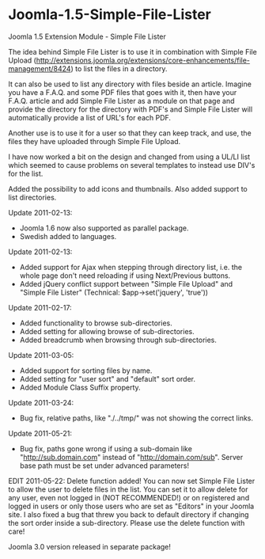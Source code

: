 Joomla-1.5-Simple-File-Lister
=============================

Joomla 1.5 Extension Module - Simple File Lister

The idea behind Simple File Lister is to use it in combination with Simple File Upload (http://extensions.joomla.org/extensions/core-enhancements/file-management/8424) to list the files in a directory.

It can also be used to list any directory with files beside an article.
Imagine you have a F.A.Q. and some PDF files that goes with it, then have your F.A.Q. article and add Simple File Lister as a module on that page and provide the directory for the directory with PDF's and Simple File Lister will automatically provide a list of URL's for each PDF.

Another use is to use it for a user so that they can keep track, and use, the files they have uploaded through Simple File Upload.

I have now worked a bit on the design and changed from using a UL/LI list which seemed to cause problems on several templates to instead use DIV's for the list.

Added the possibility to add icons and thumbnails.
Also added support to list directories.

Update 2011-02-13:
- Joomla 1.6 now also supported as parallel package.
- Swedish added to languages.

Update 2011-02-13:
- Added support for Ajax when stepping through directory list, i.e. the whole page don't need reloading if using Next/Previous buttons.
- Added jQuery conflict support between "Simple File Upload" and "Simple File Lister" (Technical: $app->set('jquery', 'true'))

Update 2011-02-17:
- Added functionality to browse sub-directories.
- Added setting for allowing browse of sub-directories.
- Added breadcrumb when browsing through sub-directories.

Update 2011-03-05:
- Added support for sorting files by name.
- Added setting for "user sort" and "default" sort order.
- Added Module Class Suffix property.

Update 2011-03-24:
- Bug fix, relative paths, like "./../tmp/" was not showing the correct links.

Update 2011-05-21:
- Bug fix, paths gone wrong if using a sub-domain like "http://sub.domain.com" instead of "http://domain.com/sub". Server base path must be set under advanced parameters!

EDIT 2011-05-22: Delete function added!
You can now set Simple File Lister to allow the user to delete files in the list. You can set it to allow delete for any user, even not logged in (NOT RECOMMENDED!) or on registered and logged in users or only those users who are set as "Editors" in your Joomla site.
I also fixed a bug that threw you back to default directory if changing the sort order inside a sub-directory.
Please use the delete function with care!

Joomla 3.0 version released in separate package!
